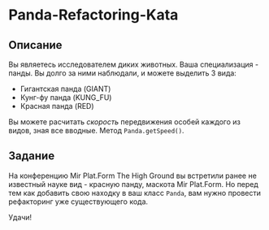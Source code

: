 # Panda-Refactoring-Kata

## Описание

Вы являетесь исследователем диких животных. Ваша специализация - панды.
Вы долго за ними наблюдали, и можете выделить 3 вида:

* Гигантская панда (GIANT)
* Кунг-фу панда (KUNG_FU)
* Красная панда (RED)

Вы можете расчитать _скорость_ передвижения особей каждого из видов, зная все вводные. Метод ```Panda.getSpeed()```.

## Задание

На конференцию Mir Plat.Form The High Ground вы встретили ранее не известный науке вид - красную панду, маскота Mir
Plat.Form.
Но перед тем как добавить свою находку в ваш класс ```Panda```, вам нужно провести рефакторинг уже существующего кода.

Удачи!
